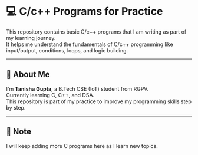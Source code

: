 # 💻 C/c++ Programs for Practice

This repository contains basic C/c++ programs that I am writing as part of my learning journey.  
It helps me understand the fundamentals of C/c++ programming like input/output, conditions, loops, and logic building.

---

## 📌 About Me

I'm **Tanisha Gupta**, a B.Tech CSE (IoT) student from RGPV.  
Currently learning C, C++, and DSA.  
This repository is part of my practice to improve my programming skills step by step.

---

## 🚀 Note

I will keep adding more C programs here as I learn new topics.